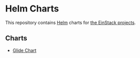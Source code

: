 # Helm Charts

This repository contains [Helm](https://helm.sh/) charts for [the EinStack projects](https://github.com/EinStack/).

## Charts

- [Glide Chart](./charts/README.md)
